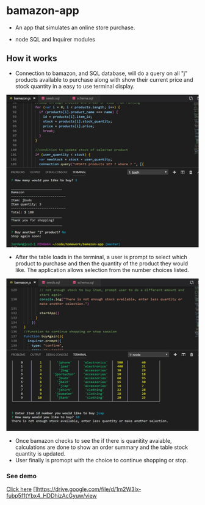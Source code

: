 # bamazon-app
- An app that simulates an online store purchase.
+ node SQL and Inquirer modules
## How it works
- Connection to bamazon, and SQL database, will do a query on all "j" products available to purchase along with show their current price and stock quantity in a easy to use terminal display.
<img src = "screenshots/buy.JPG" height=400 width=600> 

- After the table loads in the terminal, a user is prompt to select which product to purchase and then the quantity of the product they would like. The application allows selection from the number choices listed.
<img src = "screenshots/nostock.JPG" height=400 width=600> 

- Once bamazon checks to see the if there is quanitity avaiable, calculations are done to show  an order summary and the table stock quantity is updated.
- User finally is promopt with the choice to continue shopping or stop. 
### See demo
[Click here](https://drive.google.com/file/d/1m2W3lx-fubp5f1tYbx4_HDDhizAcGyuw/view)
[]https://drive.google.com/file/d/1m2W3lx-fubp5f1tYbx4_HDDhizAcGyuw/view
